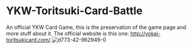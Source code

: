 # YKW-Toritsuki-Card-Battle
An official YKW Card Game, this is the preservation of the game page and more stuff about it.
The official website is this one: http://yokai-toritsukicard.com/
![d773-42-962949-0](https://github.com/user-attachments/assets/240d16f7-8b06-4e66-94cf-85fe546459f7)
